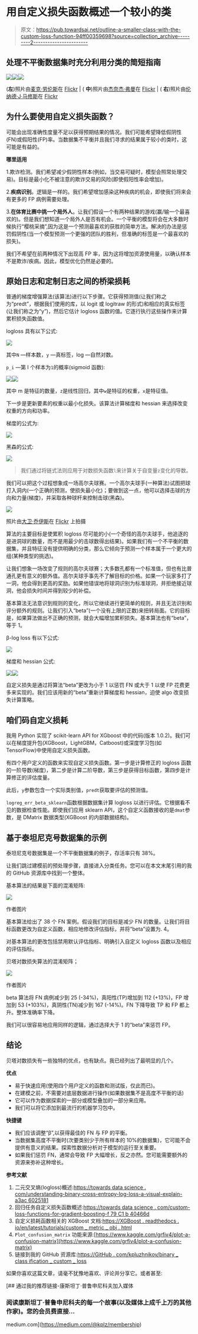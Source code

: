 # 用自定义损失函数概述一个较小的类

> 原文：<https://pub.towardsai.net/outline-a-smaller-class-with-the-custom-loss-function-94ff00359698?source=collection_archive---------2----------------------->

## 处理不平衡数据集时充分利用分类的简短指南

![](img/b61a81ddf4f39b5e73ef93a8d269363a.png)![](img/10316f57bd1d8b6692bbe3aa03093d3d.png)![](img/b80cb72ebd20f73f2bebf7bc3a91d683.png)

(**左**)照片由[麦克·劳伦斯](https://www.flickr.com/photos/157270154@N05/)在 [Flickr](https://www.flickr.com) | ( **中**)照片由[杰奈杰·弗曼](https://www.flickr.com/people/91261194@N06/)在 [Flickr](https://www.flickr.com) | ( **右**)照片由[伦纳德·J·马修斯](https://www.flickr.com/people/mythoto/)在 [Flickr](https://www.flickr.com)

## 为什么要使用自定义损失函数？

可能会出现准确性度量不足以获得预期结果的情况。我们可能希望降低假阴性(FN)或假阳性(FP)率。当数据集不平衡并且我们寻求的结果属于较小的类时，这可能是有益的。

**哪里适用**

1.欺诈检测。我们希望减少假阴性样本(例如，当交易可疑时，模型会照常处理交易)。目标是最小化不被注意的欺诈交易的风险(即使假阳性率会增加)。

2.**疾病识别**。逻辑是一样的。我们希望增加感染这种疾病的机会，即使我们将来会有更多的 FP 病例需要处理。

3.**在体育比赛中挑一个局外人**。让我们假设一个有两种结果的游戏(赢/输一个最喜欢的)。但是我们想知道一个局外人是否有机会。一个平衡的模型将会在大多数时候执行“樱桃采摘”,因为这是一个预测最喜欢的获胜的简单方法。解决的办法是惩罚假阴性(当一个模型预测一个更强的团队的胜利，但准确的标签是一个最喜欢的损失)。

我们不希望在前两种情况下出现高 FP 率，因为这将增加资源使用量，以确认样本不是欺诈/疾病。因此，模型优化仍然是必要的。

## **原始日志和定制日志之间的桥梁损耗**

普通的梯度增强算法(该算法)进行以下步骤。它获得预测值(让我们称之为“predt”，根据我们使用的库，以 logit 或 logitraw 的形式)和相应的真实标签(让我们称之为“y”)，然后它估计 logloss 函数的值。它逐行执行这些操作来计算累积损失函数值。

logloss 具有以下公式:

![](img/011c161c6fc1fb5803391fdc3dd6b615.png)

其中`N` —样本数，`y` —真标签，log —自然对数。

`p_i` —第 I 个样本为`1`的概率(sigmoid 函数):

![](img/fb92d09308f52facd2247e18979f3ff6.png)![](img/43bdd79e566d72d00aea8ed6a1b4ae16.png)

其中 m 是特征的数量，`z`是线性回归，其中`w`是特征的权重，`x`是特征值。

下一步是更新要素的权重以最小化损失。该算法计算梯度和 hessian 来选择改变权重的方向和功率。

梯度的公式为:

![](img/1eb35814108dc24c7a4021af0ac659b9.png)

黑森的公式:

![](img/2ee604ff91f69d185c0a6ff9afe940bb.png)

> 我们通过将链式法则应用于对数损失函数`l`来计算关于自变量`z`变化的导数。

我们可以把这个过程想象成一场高尔夫球赛。一个高尔夫球手(一种算法)试图把球打入洞内(一个正确的预测，使损失最小化)；要做到这一点，他可以选择击球的方向和力量(梯度)，并采取各种球杆来控制击球(黑森)。

![](img/1cfe3ce7c8482ad645b39f4f9cf330ae.png)

照片由[大卫·乔伊斯](https://www.flickr.com/photos/deapeajay/)在 [Flickr](https://www.flickr.com) 上拍摄

算法的主要目标是使累积 logloss 尽可能的小(一个奇怪的高尔夫球手，他追逐的是进洞球的数量，而不是用最少的击球数得出结果)。如果我们有一个不平衡的数据集，并且特征没有提供明确的分类，那么它倾向于预测一个样本属于一个更大的组(某种类型的挑选)。

让我们想象一场改变了规则的高尔夫球赛；大多数孔都有一个标准值，但也有比普通孔更有意义的额外值。高尔夫球手事先不了解目标的价格。如果一个玩家多打了一洞，他会得到更高的奖励。如果他错误地将球洞识别为标准球洞，并拒绝接近球洞，他会损失时间并得到较少的补偿。

基本算法无法意识到规则的变化，所以它继续进行更简单的规则，并且无法识别和评分额外的规则。让我们引入“beta”(一个没有上限的正数)来扭转局面。它的目标是，如果算法做出不正确的预测，就会大幅增加累积损失。基本算法也有“beta”，等于 1。

β-log loss 有以下公式:

![](img/1da168bc7f9b8b50c24fb1c99a06d006.png)

梯度和 hessian 公式:

![](img/b6aae7cdac464d23990625d4c9c6e761.png)![](img/7cf6f6877139aa961825c974f00c5d93.png)

自定义损失是通过将算法“beta”更改为小于 1 以惩罚 FN 或大于 1 以使 FP 花费更多来实现的。我们应该用新的“beta”重新计算梯度和 hessian，迫使 algo 改变损失计算策略。

## **咱们码自定义损耗**

我用 Python 实现了 scikit-learn API for XGboost 中的代码(版本 1.0.2)。我们可以在梯度提升包(XGBoost，LightGBM，Catboost)或深度学习包(如 TensorFlow)中使用自定义损失函数。

有四个用户定义的函数来实现自定义损失函数。第一步是计算修正的 logloss 函数的一阶导数(梯度)，第二步是计算二阶导数，第三步是获得目标函数，第四步是计算修正的评估度量。

此后，`y`参数包含一个实际类别值，`predt`获取要评估的预测值。

`logreg_err_beta_sklearn`函数根据数据集计算 logloss 以进行评估。它根据看不见的数据检查性能。即使我们应用 sklearn API，这个自定义函数接收的是`dmat`参数，是 DMatrix 数据类型(XGBoost 的内部数据结构)。

## **基于泰坦尼克号数据集的示例**

泰坦尼克号数据集是一个不平衡数据集的例子，存活率只有 38%。

让我们跳过建模前的预处理步骤，直接进入分类任务。您可以在本文末尾引用的我的 GitHub 资源库中找到一个整体。

基本算法的结果是下面的混淆矩阵:

![](img/cf005a3df884979f38ffa1fc4d58ea56.png)

作者图片

基本算法给出了 38 个 FN 案例。假设我们的目标是减少 FN 的数量。让我们将目标函数更改为自定义函数，相应地修改评估指标，并将“beta”设置为. 4。

对基本算法的更改包括禁用默认评估指标、明确引入自定义 logloss 函数以及相应的评估指标。

贝塔对数损失算法的混淆矩阵；

![](img/86ccc2164539b9ce7df331998fa6f4f6.png)

作者图片

beta 算法将 FN 病例减少到 25 (-34%)，真阳性(TP)增加到 112 (+13%)，FP 增加到 53 (+103%)，真阴性(TN)减少到 167 (-14%)。FN 下降导致 TP 和 FP 都上升。整体准确率下降。

我们可以很容易地应用同样的逻辑，通过选择大于 1 的“beta”来惩罚 FP。

## **结论**

贝塔对数损失有一些独特的优点，也有缺点。我已经列出了最明显的几个。

**优点**

*   易于快速应用(使用四个用户定义的函数和测试版，仅此而已)。
*   在建模之前，不需要对底层数据进行操作(如果数据集不是高度不平衡的话)
*   它可以作为数据探索的一部分或模型叠加的一部分来应用。
*   我们可以将它添加到最流行的机器学习包中。

**快捷键**

*   我们应该调整“β”,以获得最佳的 FN 与 FP 的平衡。
*   当数据集高度不平衡时(次要类别少于所有样本的 10%的数据集)，它可能不会提供有意义的结果。探索性数据分析对于模型的运行至关重要。
*   如果我们惩罚 FN，通常会导致 FP 大幅增长，反之亦然。您可能需要额外的资源来弥补这种增长。

**参考文献**

1.  二元交叉熵(logloss)概述:[https://towards data science . com/understanding-binary-cross-entropy-log-loss-a-visual-explain-a3ac 6025181](https://towardsdatascience.com/understanding-binary-cross-entropy-log-loss-a-visual-explanation-a3ac6025181a)
2.  回归任务自定义损失函数概述:[https://towards data science . com/custom-loss-functions-for-gradient-boosting-f 79 C1 b 40466d](https://towardsdatascience.com/custom-loss-functions-for-gradient-boosting-f79c1b40466d)
3.  自定义损耗函数相关的 XGBoost 文档:[https://XGBoost . readthedocs . io/en/latest/tutorials/custom _ metric _ obj . html](https://xgboost.readthedocs.io/en/latest/tutorials/custom_metric_obj.html)
4.  `Plot_confusion_matrix` 功能来源:[https://www.kaggle.com/grfiv4/plot-a-confusion-matrix](https://www.kaggle.com/grfiv4/plot-a-confusion-matrix)
5.  链接到我的 GitHub 资源库:[https://GitHub . com/kpluzhnikov/binary _ class ification _ custom _ loss](https://github.com/kpluzhnikov/binary_classification_custom_loss)

如果你喜欢这篇文章，请毫不犹豫地喜欢、评论并分享它。或者甚至:

[](https://medium.com/@kplz/membership) [## 通过我的推荐链接-康斯坦丁·普鲁申尼科夫加入媒体

### 阅读康斯坦丁·普鲁申尼科夫的每一个故事(以及媒体上成千上万的其他作家)。您的会员费直接…

medium.com](https://medium.com/@kplz/membership)